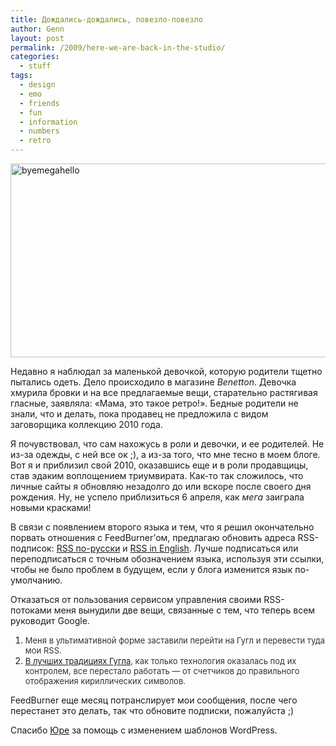 ```yaml
---
title: Дождались-дождались, повезло-повезло
author: Genn
layout: post
permalink: /2009/here-we-are-back-in-the-studio/
categories:
  - stuff
tags:
  - design
  - emo
  - friends
  - fun
  - information
  - numbers
  - retro
---
```

<img src="http://mega.genn.org/=^_^=/uploads/2009/03/byemegahello.jpg" alt="byemegahello" title="byemegahello" width="540" height="310" />

Недавно я наблюдал за маленькой девочкой, которую родители тщетно пытались одеть. Дело происходило в магазине *Benetton*. Девочка хмурила бровки и на все предлагаемые вещи, старательно растягивая гласные, заявляла: «Мама, это такое ретро!». Бедные родители не знали, что и делать, пока продавец не предложила с видом заговорщика коллекцию 2010 года.

Я почувствовал, что сам нахожусь в роли и девочки, и ее родителей. Не из-за одежды, с ней все ок ;), а из-за того, что мне тесно в моем блоге. Вот я и приблизил свой 2010, оказавшись еще и в роли продавщицы, став эдаким воплощением триумвирата. Как-то так сложилось, что личные сайты я обновляю незадолго до или вскоре после своего дня рождения. Ну, не успело приблизиться 6 апреля, как *мега* заиграла новыми красками!<!--more-->

В связи с появлением второго языка и тем, что я решил окончательно порвать отношения с FeedBurner&#8217;ом, предлагаю обновить адреса RSS-подписок: [RSS по-русски][1] и [RSS in English][2]. Лучше подписаться или переподписаться с точным обозначением языка, используя эти ссылки, чтобы не было проблем в будущем, если у блога изменится язык по-умолчанию.

Отказаться от пользования сервисом управления своими RSS-потоками меня вынудили две вещи, связанные с тем, что теперь всем руководит Google. <ol class="postlist">
  <li>
    <span style="font-size: 13px; color: #333;">Меня в ультимативной форме заставили перейти на Гугл и перевести туда мои RSS.</span>
  </li>
  <li>
    <span style="font-size: 13px; color: #333;"><a href="http://mega.genn.org/ru/blah/google/">В лучших традициях Гугла</a>, как только технология оказалась под их контролем, все перестало работать — от счетчиков до правильного отображения кириллических символов.</span>
  </li>
</ol>

FeedBurner еще месяц потранслирует мои сообщения, после чего перестанет это делать, так что обновите подписки, пожалуйста ;)

Спасибо [Юре][3] за помощь с изменением шаблонов WordPress.

 [1]: feed://mega.genn.org/ru/feed/
 [2]: feed://mega.genn.org/en/feed/
 [3]: http://cssing.org.ua/